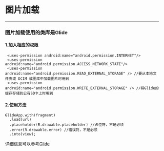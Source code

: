 # 图片加载

---

### 图片加载使用的类库是Glide

#### 1.加入相应的权限

```
 <uses-permission android:name="android.permission.INTERNET"/>
 <uses-permission android:name="android.permission.ACCESS_NETWORK_STATE"/>
 <uses-permission android:name="android.permission.READ_EXTERNAL_STORAGE" /> //要从本地文件夹或 DCIM 或图库中加载图片时用到
 <uses-permission android:name="android.permission.WRITE_EXTERNAL_STORAGE" /> //将Glide的缓存存储到公有SD卡上时用到
```

#### 2.使用方法

```
GlideApp.with(fragment)
  .load(url)
  .placeholder(R.drawable.placeholder) //占位符，不是必须
  .error(R.drawable.error) //错误符，不是必须
  .into(view);
```

详细信息可以参考[Glide](https://muyangmin.github.io/glide-docs-cn/doc/placeholders.html)


